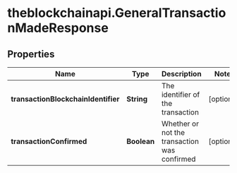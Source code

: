 # theblockchainapi.GeneralTransactionMadeResponse

## Properties

Name | Type | Description | Notes
------------ | ------------- | ------------- | -------------
**transactionBlockchainIdentifier** | **String** | The identifier of the transaction | [optional] 
**transactionConfirmed** | **Boolean** | Whether or not the transaction was confirmed | [optional] 


